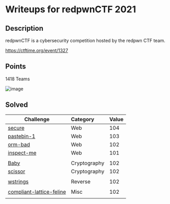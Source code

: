 # Writeups for redpwnCTF 2021
 

## Description  

redpwnCTF is a cybersecurity competition hosted by the redpwn CTF team. 

https://ctftime.org/event/1327

## Points  

1418 Teams  

![image](https://user-images.githubusercontent.com/72421091/125514313-d68e0eb5-50d9-4507-be2a-7078a3b7b4a3.png)


## Solved 

Challenge | Category | Value      
----------|:---------|:-----------
[secure](https://github.com/BaadMaro/CTF/tree/main/redpwnCTF%202021/WEB%20-%20secure) | Web |  104
[pastebin-1](https://github.com/BaadMaro/CTF/tree/main/redpwnCTF%202021/WEB%20-%20pastebin-1) | Web |  103
[orm-bad](https://github.com/BaadMaro/CTF/tree/main/redpwnCTF%202021/WEB%20-%20orm-bad) | Web |  102
[inspect-me](https://github.com/BaadMaro/CTF/tree/main/redpwnCTF%202021/WEB%20-%20inspect-me) | Web |  101
[]() | []() | []()
[Baby](https://github.com/BaadMaro/CTF/tree/main/redpwnCTF%202021/Crypto%20-%20baby) | Cryptography |  102
[scissor](https://github.com/BaadMaro/CTF/tree/main/redpwnCTF%202021/Crypto%20-%20scissor) | Cryptography |  102
[]() | []() | []()
[wstrings](https://github.com/BaadMaro/CTF/tree/main/redpwnCTF%202021/REV%20-%20wstrings) | Reverse | 102
[]() | []() | []()
[compliant-lattice-feline](https://github.com/BaadMaro/CTF/tree/main/redpwnCTF%202021/MISC%20-%20compliant-lattice-feline) | Misc |  102
[]() | []() | []()



